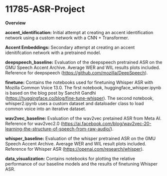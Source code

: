 # 11785-ASR-Project

**Overview**

**accent_identification:** Initial attempt at creating an accent identification network using a custom network with a CNN + Transformer.

**Accent Embeddings:** Secondary attempt at creating an accent idenitifcation network with a pretrained model. 


**deepspeech_baseline:** Evaluation of the deepspeech pretrained ASR on the GMU Speech Accent Archive. Average WER and WIL results plots included. Reference for deepspeech (https://github.com/mozilla/DeepSpeech). 

**finetune:** Contains the notebooks used for finetuning Whisper ASR with Mozilla Common Voice 13.0. The first notebook, huggingface_whisper.ipynb is based on the blog post by Sanchit Gandhi (https://huggingface.co/blog/fine-tune-whisper). The second notebook, whisper2.ipynb uses a custom dataset and dataloader class to load common voice into an iterative dataset.  

**wav2vec_baseline:** Evaluation of the wav2vec pretained ASR from Meta AI. Reference for wav2vec2.0 (https://ai.facebook.com/blog/wav2vec-20-learning-the-structure-of-speech-from-raw-audio/). 

**whisper_baseline:** Evaluation of the whisper pretrained ASR on the GMU Speech Accent Archive. Average WER and WIL result plots included. Reference for Whisper ASR (https://openai.com/research/whisper).

**data_visualization:** Contains notebooks for plotting the relative performance of our baseline models and the results of finetuning Whisper ASR.
